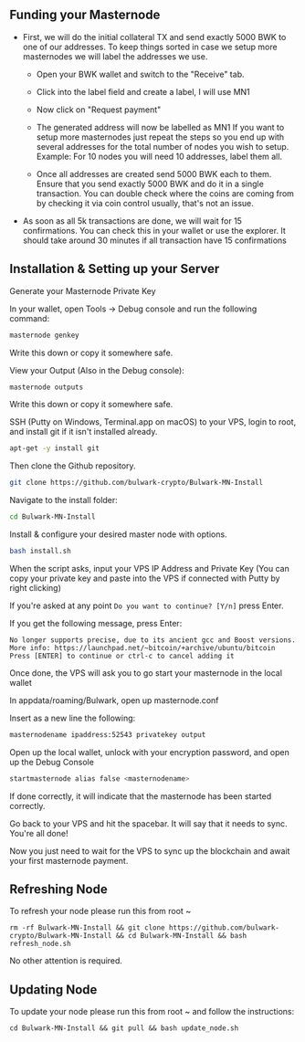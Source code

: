 ## Funding your Masternode

* First, we will do the initial collateral TX and send exactly 5000 BWK to one of our addresses. To keep things sorted in case we setup more masternodes we will label the addresses we use.

  - Open your BWK wallet and switch to the "Receive" tab.

  - Click into the label field and create a label, I will use MN1

  - Now click on "Request payment"

  - The generated address will now be labelled as MN1 If you want to setup more masternodes just repeat the steps so you end up with several addresses for the total number of nodes you wish to setup. Example: For 10 nodes you will need 10 addresses, label them all.

  - Once all addresses are created send 5000 BWK each to them. Ensure that you send exactly 5000 BWK and do it in a single transaction. You can double check where the coins are coming from by checking it via coin control usually, that's not an issue.

* As soon as all 5k transactions are done, we will wait for 15 confirmations. You can check this in your wallet or use the explorer. It should take around 30 minutes if all transaction have 15 confirmations

## Installation & Setting up your Server

Generate your Masternode Private Key

In your wallet, open Tools -> Debug console and run the following command:

```bash
masternode genkey
```

Write this down or copy it somewhere safe.

View your Output (Also in the Debug console):

```bash
masternode outputs
```

Write this down or copy it somewhere safe.


SSH (Putty on Windows, Terminal.app on macOS) to your VPS, login to root, and install git if it isn't installed already.

```bash
apt-get -y install git
```

Then clone the Github repository.

```bash
git clone https://github.com/bulwark-crypto/Bulwark-MN-Install
```
Navigate to the install folder:

```bash
cd Bulwark-MN-Install
```

Install & configure your desired master node with options.

```bash
bash install.sh
```

When the script asks, input your VPS IP Address and Private Key (You can copy your private key and paste into the VPS if connected with Putty by right clicking)

If you're asked at any point `Do you want to continue? [Y/n]` press Enter.

If you get the following message, press Enter:

```
No longer supports precise, due to its ancient gcc and Boost versions.
More info: https://launchpad.net/~bitcoin/+archive/ubuntu/bitcoin
Press [ENTER] to continue or ctrl-c to cancel adding it
```

Once done, the VPS will ask you to go start your masternode in the local wallet

In appdata/roaming/Bulwark, open up masternode.conf

Insert as a new line the following:

```bash
masternodename ipaddress:52543 privatekey output
```

Open up the local wallet, unlock with your encryption password, and open up the Debug Console

```bash
startmasternode alias false <masternodename>
```
If done correctly, it will indicate that the masternode has been started correctly.

Go back to your VPS and hit the spacebar. It will say that it needs to sync. You're all done!

Now you just need to wait for the VPS to sync up the blockchain and await your first masternode payment.

## Refreshing Node

To refresh your node please run this from root ~

```
rm -rf Bulwark-MN-Install && git clone https://github.com/bulwark-crypto/Bulwark-MN-Install && cd Bulwark-MN-Install && bash refresh_node.sh
```

No other attention is required.

## Updating Node

To update your node please run this from root ~ and follow the instructions:

```
cd Bulwark-MN-Install && git pull && bash update_node.sh
```
